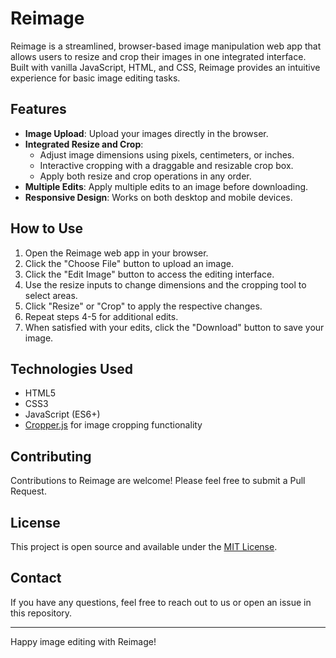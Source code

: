 # Reimage

Reimage is a streamlined, browser-based image manipulation web app that allows users to resize and crop their images in one integrated interface. Built with vanilla JavaScript, HTML, and CSS, Reimage provides an intuitive experience for basic image editing tasks.

## Features

- **Image Upload**: Upload your images directly in the browser.
- **Integrated Resize and Crop**:
  - Adjust image dimensions using pixels, centimeters, or inches.
  - Interactive cropping with a draggable and resizable crop box.
  - Apply both resize and crop operations in any order.
- **Multiple Edits**: Apply multiple edits to an image before downloading.
- **Responsive Design**: Works on both desktop and mobile devices.

## How to Use

1. Open the Reimage web app in your browser.
2. Click the "Choose File" button to upload an image.
3. Click the "Edit Image" button to access the editing interface.
4. Use the resize inputs to change dimensions and the cropping tool to select areas.
5. Click "Resize" or "Crop" to apply the respective changes.
6. Repeat steps 4-5 for additional edits.
7. When satisfied with your edits, click the "Download" button to save your image.

## Technologies Used

- HTML5
- CSS3
- JavaScript (ES6+)
- [Cropper.js](https://github.com/fengyuanchen/cropperjs) for image cropping functionality

## Contributing

Contributions to Reimage are welcome! Please feel free to submit a Pull Request.

## License

This project is open source and available under the [MIT License](LICENSE).

## Contact

If you have any questions, feel free to reach out to us or open an issue in this repository.

---

Happy image editing with Reimage!
